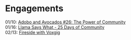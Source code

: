 # Engagements
01/10: [Adobo and Avocados #26: The Power of Community](https://www.youtube.com/live/TciFUzx69xY?si=63EzBJpdDivp8_oj)   
01/16: [Llama Says What - 25 Days of Community](https://llamasayswhat.substack.com/p/25-days-of-community-tara-walton)  
02/13: [Fireside with Voxgig](https://www.voxgig.com/podcast/tara-walton-test-automation-developer)  
